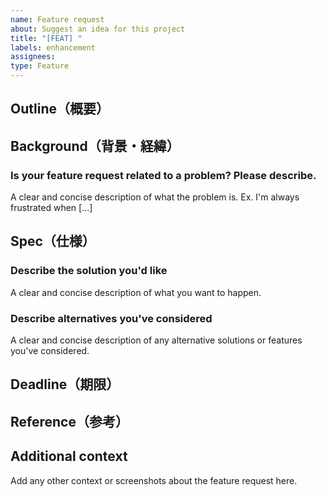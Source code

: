 ```yaml
---
name: Feature request
about: Suggest an idea for this project
title: "[FEAT] "
labels: enhancement
assignees: 
type: Feature
---
```


## Outline（概要）

## Background（背景・経緯）

### Is your feature request related to a problem? Please describe.
A clear and concise description of what the problem is. Ex. I'm always frustrated when [...]

## Spec（仕様）

### Describe the solution you'd like
A clear and concise description of what you want to happen.

### Describe alternatives you've considered
A clear and concise description of any alternative solutions or features you've considered.

## Deadline（期限）

## Reference（参考）

## Additional context
Add any other context or screenshots about the feature request here.
